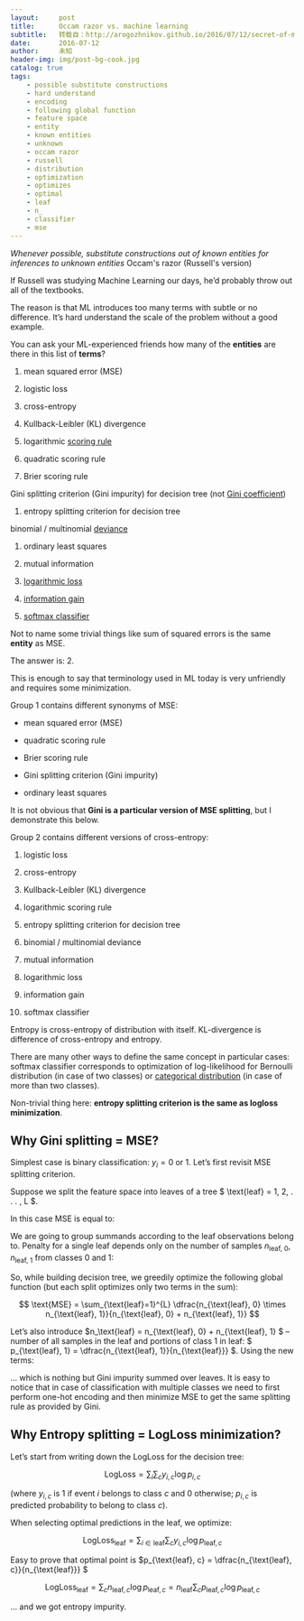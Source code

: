 ```yaml
---
layout:     post
title:      Occam razor vs. machine learning
subtitle:   转载自：http://arogozhnikov.github.io/2016/07/12/secret-of-ml.html
date:       2016-07-12
author:     未知
header-img: img/post-bg-cook.jpg
catalog: true
tags:
    - possible substitute constructions
    - hard understand
    - encoding
    - following global function
    - feature space
    - entity
    - known entities
    - unknown
    - occam razor
    - russell
    - distribution
    - optimization
    - optimizes
    - optimal
    - leaf
    - n_
    - classifier
    - mse
---
```



*Whenever possible, substitute constructions out of known entities for inferences to unknown entities*
Occam's razor (Russell's version)


If Russell was studying Machine Learning our days, 
he’d probably throw out all of the textbooks.

The reason is that ML introduces too many terms with subtle or no difference.
It’s hard understand the scale of the problem without a good example.

You can ask your ML-experienced friends how many of the **entities**
are there in this list of **terms**?

1. mean squared error (MSE)

1. logistic loss

1. cross-entropy

1. Kullback-Leibler (KL) divergence

1. logarithmic [scoring rule](https://en.wikipedia.org/wiki/Scoring_rule)

1. quadratic scoring rule

1. Brier scoring rule

Gini splitting criterion (Gini impurity) for decision tree 
(not [Gini coefficient](https://en.wikipedia.org/wiki/Gini_coefficient))
1. entropy splitting criterion for decision tree

binomial / multinomial 
[deviance](https://github.com/scikit-learn/scikit-learn/blob/51a765a/sklearn/ensemble/gradient_boosting.py#L465)
1. ordinary least squares

1. mutual information

1. [logarithmic loss](https://www.kaggle.com/wiki/LogarithmicLoss)

1. [information gain](http://www.cs.cmu.edu/afs/cs.cmu.edu/project/theo-20/www/mlbook/ch3.pdf)

1. [softmax classifier](http://cs231n.github.io/linear-classify#softmax)


Not to name some trivial things like sum of squared errors 
is the same **entity** as MSE.


The answer is: 2.

This is enough to say that terminology used in ML today is very unfriendly and requires some minimization.

Group 1 contains different synonyms of MSE:

- mean squared error (MSE)

- quadratic scoring rule

- Brier scoring rule

- Gini splitting criterion (Gini impurity)

- ordinary least squares


It is not obvious that **Gini is a particular version of MSE splitting**, but I demonstrate this below.

Group 2 contains different versions of cross-entropy:

1. logistic loss

1. cross-entropy

1. Kullback-Leibler (KL) divergence

1. logarithmic scoring rule

1. entropy splitting criterion for decision tree

1. binomial / multinomial deviance

1. mutual information

1. logarithmic loss

1. information gain

1. softmax classifier


Entropy is cross-entropy of distribution with itself.
KL-divergence is difference of cross-entropy and entropy.

There are many other ways to define the same concept in particular cases:
 softmax classifier corresponds to optimization of log-likelihood for Bernoulli distribution (in case of two classes)
 or [categorical distribution](https://en.wikipedia.org/wiki/Categorical_distribution) (in case of more than two classes).

Non-trivial thing here: **entropy splitting criterion is the same as logloss minimization**.

## Why Gini splitting = MSE?

Simplest case is binary classification: $y_i = 0 \text{ or } 1$. 
Let’s first revisit MSE splitting criterion.

Suppose we split the feature space into leaves of a tree $ \text{leaf} = 1, 2, . . . , L $.

In this case MSE is equal to:


We are going to group summands according to the leaf observations belong to.
Penalty for a single leaf depends only on the number
of samples $n_\text{leaf, 0}, n_\text{leaf, 1}$ from classes 0 and 1:





So, while building decision tree, we greedily optimize the following global function 
(but each split optimizes only two terms in the sum):

$$
 \text{MSE} = \sum_{\text{leaf}=1}^{L} \dfrac{n_{\text{leaf}, 0} \times n_{\text{leaf}, 1}}{n_{\text{leaf}, 0} + n_{\text{leaf}, 1}}
$$

Let’s also introduce $n_\text{leaf} = n_{\text{leaf}, 0} + n_{\text{leaf}, 1} $ – number of all samples in the leaf
and portions of class 1 in leaf: 
$ p_{\text{leaf}, 1} = \dfrac{n_{\text{leaf}, 1}}{n_{\text{leaf}}} $. Using the new terms:

… which is nothing but Gini impurity summed over leaves. 
It is easy to notice that in case of classification with multiple classes we need to first perform one-hot encoding and then minimize MSE 
to get the same splitting rule as provided by Gini.

## Why Entropy splitting = LogLoss minimization?

Let’s start from writing down the LogLoss for the decision tree:

$$
\text{LogLoss} = \sum_{i} \sum_{c} y_{i,c} \log p_{i,c}
$$

(where $y_{i,c}$ is 1 if event $i$ belongs to class $c$ and 0 otherwise; 
$p_{i,c}$ is predicted probability to belong to class $c$).

When selecting optimal predictions in the leaf, we optimize:

$$
\text{LogLoss}_\text{leaf} = \sum_{i \in \text{leaf}} \sum_{c} y_{i,c} \log p_{\text{leaf}, c}
$$

Easy to prove that optimal point is $p_{\text{leaf}, c} = \dfrac{n_{\text{leaf}, c}}{n_{\text{leaf}}} $

$$
\text{LogLoss}_\text{leaf}
 = \sum_{c} n_{\text{leaf}, c} \log p_{\text{leaf}, c}
 = n_{\text{leaf}} \sum_{c} p_{\text{leaf}, c} \log p_{\text{leaf}, c}
$$

… and we got entropy impurity.
